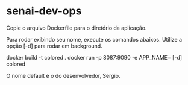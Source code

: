 # senai-dev-ops

Copie o arquivo Dockerfile para o diretório da aplicação.

Para rodar exibindo seu nome, execute os comandos abaixos. Utilize a opção [-d] para rodar em background.

docker build -t colored .
docker run -p 8087:9090 -e APP_NAME=<seu-nome> [-d] colored

O nome default é o do desenvolvedor, Sergio.

